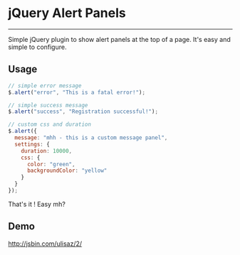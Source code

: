 jQuery Alert Panels
=============
-------------

Simple jQuery plugin to show alert panels at the top of a page. 
It's easy and simple to configure.

Usage
-------------

```javascript
// simple error message
$.alert("error", "This is a fatal error!");

// simple success message
$.alert("success", "Registration successful!");

// custom css and duration
$.alert({
  message: "mhh - this is a custom message panel",
  settings: { 
    duration: 10000, 
    css: { 
      color: "green", 
      backgroundColor: "yellow"
    }
  }
});
```

That's it !
Easy mh?

Demo
-------------
http://jsbin.com/ulisaz/2/